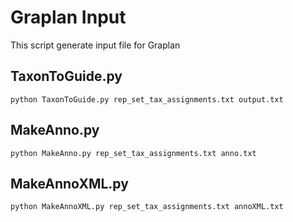 # Graplan Input

This script generate input file for Graplan

## TaxonToGuide.py
```
python TaxonToGuide.py rep_set_tax_assignments.txt output.txt
```

## MakeAnno.py
```
python MakeAnno.py rep_set_tax_assignments.txt anno.txt
```

## MakeAnnoXML.py
```
python MakeAnnoXML.py rep_set_tax_assignments.txt annoXML.txt
```